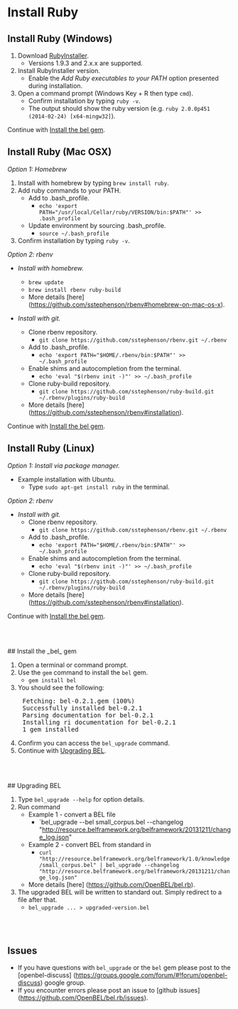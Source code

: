 # Install Ruby


## Install Ruby (Windows)

1. Download [RubyInstaller](http://rubyinstaller.org/downloads).
   * Versions 1.9.3 and 2.x.x are supported.
2. Install RubyInstaller version.
   * Enable the _Add Ruby executables to your PATH_ option presented during installation.
3. Open a command prompt (Windows Key + R then type `cmd`).
   * Confirm installation by typing `ruby -v`.
   * The output should show the ruby version (e.g. `ruby 2.0.0p451 (2014-02-24) [x64-mingw32]`).

Continue with <a href="#install_bel_gem">Install the bel gem</a>.

## Install Ruby (Mac OSX)

_Option 1: Homebrew_

1. Install with homebrew by typing `brew install ruby`.
2. Add ruby commands to your PATH.
   * Add to .bash_profile.
     * `echo 'export PATH="/usr/local/Cellar/ruby/VERSION/bin:$PATH"' >> .bash_profile`
   * Update environment by sourcing .bash_profile.
     * `source ~/.bash_profile`
3. Confirm installation by typing `ruby -v`.

_Option 2: rbenv_

* _Install with homebrew._
   * `brew update`
   * `brew install rbenv ruby-build`
   * More details [here] (https://github.com/sstephenson/rbenv#homebrew-on-mac-os-x).

* _Install with git._
   * Clone rbenv repository.
     * `git clone https://github.com/sstephenson/rbenv.git ~/.rbenv`
   * Add to .bash_profile.
     * `echo 'export PATH="$HOME/.rbenv/bin:$PATH"' >> ~/.bash_profile`
   * Enable shims and autocompletion from the terminal.
     * `echo 'eval "$(rbenv init -)"' >> ~/.bash_profile`
   * Clone ruby-build repository.
     * `git clone https://github.com/sstephenson/ruby-build.git ~/.rbenv/plugins/ruby-build`
   * More details [here] (https://github.com/sstephenson/rbenv#installation).

Continue with <a href="#install_bel_gem">Install the bel gem</a>.

## Install Ruby (Linux)

_Option 1: Install via package manager._

* Example installation with Ubuntu.
   * Type `sudo apt-get install ruby` in the terminal.

_Option 2: rbenv_

* _Install with git._
   * Clone rbenv repository.
     * `git clone https://github.com/sstephenson/rbenv.git ~/.rbenv`
   * Add to .bash_profile.
     * `echo 'export PATH="$HOME/.rbenv/bin:$PATH"' >> ~/.bash_profile`
   * Enable shims and autocompletion from the terminal.
     * `echo 'eval "$(rbenv init -)"' >> ~/.bash_profile`
   * Clone ruby-build repository.
     * `git clone https://github.com/sstephenson/ruby-build.git ~/.rbenv/plugins/ruby-build`
   * More details [here] (https://github.com/sstephenson/rbenv#installation).

Continue with <a href="#install_bel_gem">Install the bel gem</a>.

<br><br>
<div id="install_bel_gem"></div>
## Install the _bel_ gem

1. Open a terminal or command prompt.
2. Use the `gem` command to install the `bel` gem.
   * `gem install bel`
3. You should see the following:

<pre>
    Fetching: bel-0.2.1.gem (100%)
    Successfully installed bel-0.2.1
    Parsing documentation for bel-0.2.1
    Installing ri documentation for bel-0.2.1
    1 gem installed
</pre>
4. Confirm you can access the `bel_upgrade` command.
5. Continue with <a href="#upgrading_bel">Upgrading BEL</a>.

<br><br>
<div id="upgrading_bel"></div>
## Upgrading BEL

1. Type `bel_upgrade --help` for option details.
2. Run command
   * Example 1 - convert a BEL file
     * `bel_upgrade --bel small_corpus.bel --changelog "http://resource.belframework.org/belframework/20131211/change_log.json"
   * Example 2 - convert BEL from standard in
     * `curl "http://resource.belframework.org/belframework/1.0/knowledge/small_corpus.bel" | bel_upgrade --changelog "http://resource.belframework.org/belframework/20131211/change_log.json"`
   * More details [here] (https://github.com/OpenBEL/bel.rb).
3. The upgraded BEL will be written to standard out.  Simply redirect to a file after that.
   * `bel_upgrade ... > upgraded-version.bel`

<br><br>
## Issues

* If you have questions with `bel_upgrade` or the `bel` gem please post to the [openbel-discuss] (https://groups.google.com/forum/#!forum/openbel-discuss) google group.
* If you encounter errors please post an issue to [github issues] (https://github.com/OpenBEL/bel.rb/issues).
